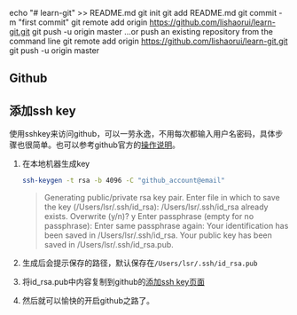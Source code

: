 echo "# learn-git" >> README.md
git init
git add README.md
git commit -m "first commit"
git remote add origin https://github.com/lishaorui/learn-git.git
git push -u origin master
…or push an existing repository from the command line
git remote add origin https://github.com/lishaorui/learn-git.git
git push -u origin master







## Github

## 添加ssh key

使用sshkey来访问github，可以一劳永逸，不用每次都输入用户名密码，具体步骤也很简单。也可以参考github官方的[操作说明](https://help.github.com/articles/generating-a-new-ssh-key-and-adding-it-to-the-ssh-agent/)。

1. 在本地机器生成key

   ```sh
   ssh-keygen -t rsa -b 4096 -C "github_account@email"
   ```

   > Generating public/private rsa key pair.
   > Enter file in which to save the key (/Users/lsr/.ssh/id_rsa):
   > /Users/lsr/.ssh/id_rsa already exists.
   > Overwrite (y/n)? y
   > Enter passphrase (empty for no passphrase):
   > Enter same passphrase again:
   > Your identification has been saved in /Users/lsr/.ssh/id_rsa.
   > Your public key has been saved in /Users/lsr/.ssh/id_rsa.pub.

2. 生成后会提示保存的路径，默认保存在``/Users/lsr/.ssh/id_rsa.pub``

3. 将id_rsa.pub中内容复制到github的[添加ssh key页面](https://github.com/settings/ssh/new)

4. 然后就可以愉快的开启github之路了。
